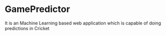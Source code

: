 # GamePredictor
It is an Machine Learning based web application which is capable of doing predictions in Cricket
